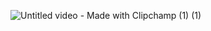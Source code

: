 ![Untitled video - Made with Clipchamp (1) (1)](https://github.com/Rizwans-github/Anime-analysis/assets/141806496/e41940b5-b7a8-43ef-b681-3c7b03e0ccb5)
